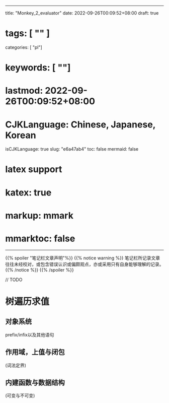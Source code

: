 
---
title: "Monkey_2_evaluator"
date: 2022-09-26T00:09:52+08:00
draft: true
# tags: [ "" ]
categories: [ "pl"]
# keywords: [ ""]
# lastmod: 2022-09-26T00:09:52+08:00
# CJKLanguage: Chinese, Japanese, Korean
isCJKLanguage: true
slug: "e6a47ab4"
toc: false
mermaid: false
# latex support
# katex: true
# markup: mmark
# mmarktoc: false 
---


{{% spoiler "笔记栏文章声明"%}} 
    {{% notice warning %}}
    笔记栏所记录文章往往未经校对，或包含错误认识或偏颇观点，亦或采用只有自身能够理解的记录。
    {{% /notice %}}
{{% /spoiler %}}


// TODO
# 树遍历求值
## 对象系统
prefix/infix以及其他语句
## 作用域，上值与闭包
(词法定界)
## 内建函数与数据结构
(可变与不可变)